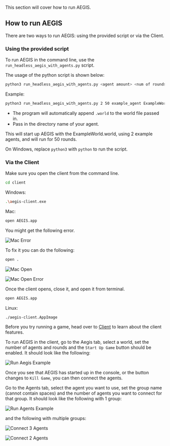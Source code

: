 This section will cover how to run AEGIS.

## How to run AEGIS

There are two ways to run AEGIS: using the provided script or via the Client.

### Using the provided script

To run AEGIS in the command line, use the `run_headless_aegis_with_agents.py` script.

The usage of the python script is shown below:

```bash
python3 run_headless_aegis_with_agents.py <agent amount> <num of rounds> <agent directory> <world file>
```

Example:

```bash
python3 run_headless_aegis_with_agents.py 2 50 example_agent ExampleWorld
```

- The program will automatically append `.world` to the world file passed in.
- Pass in the directory name of your agent.

This will start up AEGIS with the ExampleWorld.world, using 2 example agents, and will run for 50 rounds.

On Windows, replace `python3` with `python` to run the script.

### Via the Client 

Make sure you open the client from the command line.

```bash
cd client
```

Windows:

```bash
.\aegis-client.exe
```

Mac:

```bash
open AEGIS.app
```

You might get the following error.

![Mac Error](../assets/mac_error.png)

To fix it you can do the following:

```bash
open .
```

![Mac Open](../assets/mac_open.png)

![Mac Open Error](../assets/mac_open_error.png)

Once the client opens, close it, and open it from terminal.

```bash
open AEGIS.app
```

Linux:

```bash
./aegis-client.AppImage
```

Before you try running a game, head over to [Client](./client.md) to learn about the client features.

To run AEGIS in the client, go to the Aegis tab, select a world, set the number of agents and rounds and the `Start Up Game` button should
be enabled. It should look like the following:

![Run Aegis Example](../assets/run_aegis.png)

Once you see that AEGIS has started up in the console, or the button changes to `Kill Game`, you can then connect the agents.

Go to the Agents tab, select the agent you want to use, set the group name (cannot contain spaces) and the number of agents you want to connect for that group.
It should look like the following with 1 group:

![Run Agents Example](../assets/run_agents.png)

and the following with multiple groups:

![Connect 3 Agents](../assets/connect_3.png)

![Connect 2 Agents](../assets/connect_2.png)
